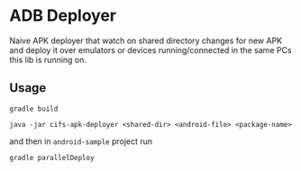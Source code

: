 # ADB Deployer

Naive APK deployer that watch on shared directory changes for new APK and deploy it over emulators
or devices running/connected in the same PCs this lib is running on.
 
Usage
----

`gradle build`

`java -jar cifs-apk-deployer <shared-dir> <android-file> <package-name>`

and then in `android-sample` project run

`gradle parallelDeploy`






